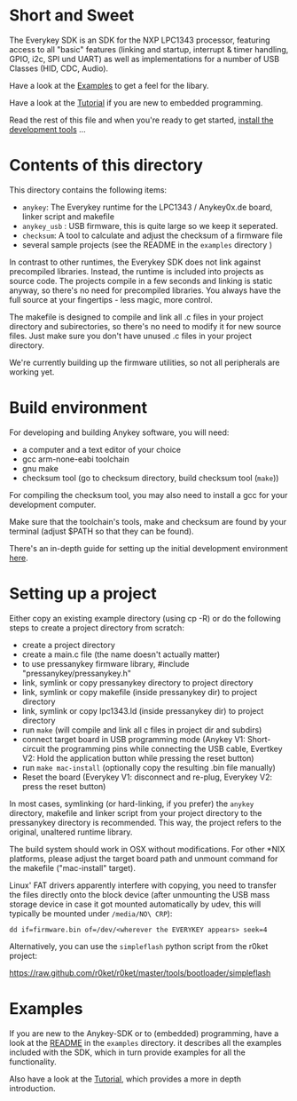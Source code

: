 Short and Sweet
===============

The Everykey SDK is an SDK for the NXP LPC1343 processor, featuring access
to all "basic" features (linking and startup, interrupt & timer
handling, GPIO, i2c, SPI und UART) as well as implementations for a
number of USB Classes (HID, CDC, Audio).

Have a look at the
[Examples](https://github.com/presseverykey/everykey-sdk/tree/master/examples)
to get a feel for the libary.

Have a look at the [Tutorial](https://github.com/presseverykey/everykey-tutorial) if
you are new to embedded programming.

Read the rest of this file and when you're ready to get started, [install
the development tools](https://github.com/presseverykey/everykey-tutorial/tree/master/lesson1) ...

Contents of this directory
==========================

This directory contains the following items:

- `anykey`: The Everykey runtime for the LPC1343 / Anykey0x.de
  board, linker script and makefile
- `anykey_usb` : USB firmware, this is quite large so we keep it seperated.
- `checksum`: A tool to calculate and adjust the checksum of a firmware
  file
- several sample projects (see the README in the `examples` directory )

In contrast to other runtimes, the Everykey SDK does not link against
precompiled libraries. Instead, the runtime is included into projects as
source code. The projects compile in a few seconds and linking is static
anyway, so there's no need for precompiled libraries. You always have
the full source at your fingertips - less magic, more control.

The makefile is designed to compile and link all .c files in your
project directory and subirectories, so there's no need to modify it for
new source files. Just make sure you don't have unused .c files in your
project directory.

We're currently building up the firmware utilities, so not all
peripherals are working yet.

Build environment
=================

For developing and building Anykey software, you will need:

- a computer and a text editor of your choice
- gcc arm-none-eabi toolchain  
- gnu make
- checksum tool (go to checksum directory, build checksum tool (`make`))

For compiling the checksum tool, you may also need to install a gcc for your development computer.

Make sure that the toolchain's tools, make and checksum are found by your terminal (adjust $PATH so that they can be found).

There's an in-depth guide for setting up the initial development environment [here](https://github.com/presseverykey/everykey-tutorial/tree/master/lesson1).

Setting up a project
====================

Either copy an existing example directory (using cp -R) or do the
following steps to create a project directory from scratch:

- create a project directory
- create a main.c file (the name doesn't actually matter)
- to use pressanykey firmware library, #include
  "pressanykey/pressanykey.h"
- link, symlink or copy pressanykey directory to project directory
- link, symlink or copy makefile (inside pressanykey dir) to project
  directory
- link, symlink or copy lpc1343.ld (inside pressanykey dir) to project
  directory
- run `make` (will compile and link all c files in project dir and subdirs)
- connect target board in USB programming mode (Anykey V1: Short-circuit the programming pins while connecting the USB cable, Evertkey V2: Hold the application button while pressing the reset button)
- run `make mac-install` (optionally copy the resulting .bin file manually)
- Reset the board (Everykey V1: disconnect and re-plug, Everykey V2: press the reset button)

In most cases, symlinking (or hard-linking, if you prefer) the
`anykey` directory, makefile and linker script from your project
directory to the pressanykey directory is recommended. This way, the
project refers to the original, unaltered runtime library. 

The build system should work in OSX without modifications. For other
*NIX platforms, please adjust the target board path and unmount command
for the makefile ("mac-install" target).

Linux' FAT drivers apparently interfere with copying, you need to transfer
the files directly onto the block device (after unmounting the USB mass
storage device in case it got mounted automatically by udev, this will 
typically be mounted under `/media/NO\ CRP`):

    dd if=firmware.bin of=/dev/<wherever the EVERYKEY appears> seek=4
    
Alternatively, you can use the `simpleflash` python script from the
r0ket project:

https://raw.github.com/r0ket/r0ket/master/tools/bootloader/simpleflash

Examples
========

If you are new to the Anykey-SDK or to (embedded) programming, have a
look at the
[README](https://github.com/presseverykey/everykey-sdk/tree/master/examples)
in the `examples` directory. it describes all the examples included with
the SDK, which in turn provide examples for all the functionality.

Also have a look at the
[Tutorial](https://github.com/presseverykey/everykey-tutorial), which provides a
more in depth introduction.







